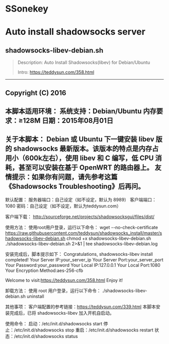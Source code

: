 # SSonekey

Auto install shadowsocks server
===============================

shadowsocks-libev-debian.sh
---------------------------

> Description: Auto Install Shadowsocks(libev) for Debian/Ubuntu
> 
> Intro: https://teddysun.com/358.html

----------------------------------



Copyright (C) 2016 
----------------------------------
本脚本适用环境：
系统支持：Debian/Ubuntu
内存要求：≥128M
日期：2015年08月01日
----------------------------------
关于本脚本：
Debian 或 Ubuntu 下一键安装 libev 版的 shadowsocks 最新版本。该版本的特点是内存占用小（600k左右），使用 libev 和 C 编写，低 CPU 消耗，甚至可以安装在基于 OpenWRT 的路由器上。
友情提示：如果你有问题，请先参考这篇《Shadowsocks Troubleshooting》后再问。
----------------------------------
 

默认配置：
服务器端口：自己设定（如不设定，默认为 8989）
客户端端口：1080
密码：自己设定（如不设定，默认为teddysun.com）

客户端下载：
http://sourceforge.net/projects/shadowsocksgui/files/dist/

使用方法：
使用root用户登录，运行以下命令：
wget --no-check-certificate https://raw.githubusercontent.com/teddysun/shadowsocks_install/master/shadowsocks-libev-debian.sh
chmod +x shadowsocks-libev-debian.sh
./shadowsocks-libev-debian.sh 2>&1 | tee shadowsocks-libev-debian.log

安装完成后，脚本提示如下：
Congratulations, shadowsocks-libev install completed!
Your Server IP:your_server_ip
Your Server Port:your_server_port
Your Password:your_password
Your Local IP:127.0.0.1
Your Local Port:1080
Your Encryption Method:aes-256-cfb

Welcome to visit:https://teddysun.com/358.html
Enjoy it!

卸载方法：
使用 root 用户登录，运行以下命令：
./shadowsocks-libev-debian.sh uninstall

其他事项：
客户端配置的参考链接：https://teddysun.com/339.html
本脚本安装完成后，已将 shadowsocks-libev 加入开机自启动。

使用命令：
启动：/etc/init.d/shadowsocks start
停止：/etc/init.d/shadowsocks stop
重启：/etc/init.d/shadowsocks restart
状态：/etc/init.d/shadowsocks status

